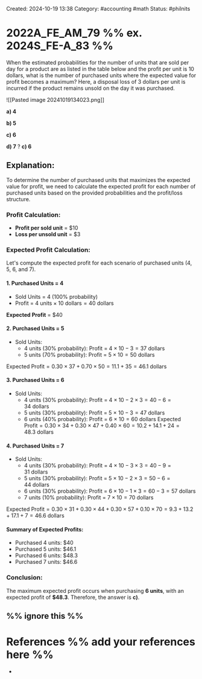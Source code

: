 Created: 2024-10-19 13:38
Category: #accounting #math
Status: #philnits


# 2022A_FE_AM_79 %% ex. 2024S_FE-A_83 %%

When the estimated probabilities for the number of units that are sold per day for a product are as listed in the table below and the profit per unit is 10 dollars, what is the number of purchased units where the expected value for profit becomes a maximum? Here, a disposal loss of 3 dollars per unit is incurred if the product remains unsold on the day it was purchased.

![[Pasted image 20241019134023.png]]

**a) 4** 

**b) 5** 

**c) 6** 

**d) 7**
? 
**c) 6** 

## **Explanation:**

To determine the number of purchased units that maximizes the expected value for profit, we need to calculate the expected profit for each number of purchased units based on the provided probabilities and the profit/loss structure.

### Profit Calculation:

- **Profit per sold unit** = $10
- **Loss per unsold unit** = $3

### Expected Profit Calculation:

Let's compute the expected profit for each scenario of purchased units (4, 5, 6, and 7).

#### 1. Purchased Units = 4

- Sold Units = 4 (100% probability)
- Profit = $4 \text{ units} \times 10 \text{ dollars} = 40 \text{ dollars}$

**Expected Profit** = $40
#### 2. Purchased Units = 5

- Sold Units:
    - 4 units (30% probability): Profit = $4 \times 10-3 = 37\text{ dollars}$
    - 5 units (70% probability): Profit = $5 \times 10 = 50~\text{dollars}$

$\text{Expected Profit} = 0.30 \times 37 + 0.70 \times 50 = 11.1 + 35 = 46.1 \text{ dollars}$

#### 3. Purchased Units = 6

- Sold Units:
    - 4 units (30% probability): Profit = $4 \times 10 - 2 \times 3 = 40 - 6 = 34~\text{dollars}$
    - 5 units (30% probability): Profit = $5~ \times~10-3=47~\text{dollars}$
    - 6 units (40% probability): Profit = $6~\times~10=60~\text{dollars}$
$\text{Expected Profit}=0.30~\times~34+0.30~\times~47+0.40~\times~60=10.2+14.1+24=48.3~\text{dollars}$
#### 4. Purchased Units = 7

- Sold Units:
    - 4 units (30% probability): Profit = $4 \times 10 - 3 \times 3 = 40 - 9 = 31~\text{dollars}$
    - 5 units (30% probability): Profit = $5 \times 10 - 2 \times 3 = 50 - 6 = 44~\text{dollars}$
    - 6 units (30% probability): Profit = $6 \times 10 - 1 \times 3 = 60 - 3 = 57~\text{dollars}$
    - 7 units (10% probability): Profit = $7 \times 10 = 70~\text{dollars}$
    
$\text{Expected Profit}=0.30×31+0.30×44+0.30×57+0.10×70 =9.3+13.2+17.1+7=46.6  \text{ dollars}$

#### Summary of Expected Profits:

- Purchased 4 units: $40
- Purchased 5 units: $46.1
- Purchased 6 units: $48.3
- Purchased 7 units: $46.6

### **Conclusion**:
The maximum expected profit occurs when purchasing **6 units**, with an expected profit of **$48.3**. Therefore, the answer is **c)**.

%% ignore this %%
---









# References %% add your references here %%
- 